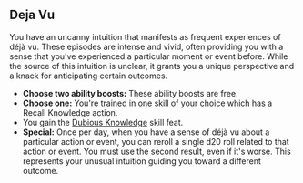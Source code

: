 ## Deja Vu
You have an uncanny intuition that manifests as frequent experiences of déjà vu. These episodes are intense and vivid, often providing you with a sense that you've experienced a particular moment or event before. While the source of this intuition is unclear, it grants you a unique perspective and a knack for anticipating certain outcomes.
* **Choose two ability boosts:** These ability boosts are free.
* **Choose one:** You're trained in one skill of your choice which has a Recall Knowledge action.
* You gain the [Dubious Knowledge](https://2e.aonprd.com/Feats.aspx?ID=776) skill feat.
* **Special:** Once per day, when you have a sense of déjà vu about a particular action or event, you can reroll a single d20 roll related to that action or event. You must use the second result, even if it's worse. This represents your unusual intuition guiding you toward a different outcome.